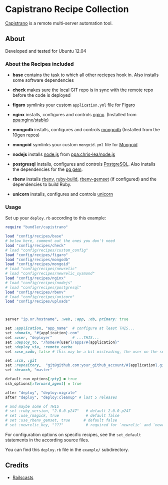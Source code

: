 # Capistrano Recipe Collection
[Capistrano][] is a remote multi-server automation tool.

## About
Developed and tested for Ubuntu 12.04

### About the Recipes included

* **base**
  contains the task to which all other reciepes hook in. Also installs some software dependencies

* **check**
  makes sure the local GIT repo is in sync with the remote repo before the code is deployed

* **figaro**
  symlinks your custom `application.yml` file for [Figaro][]

* **nginx**
  installs, configures and controls [nginx][]. (Installed from [ppa:nginx/stable][ppa-nginx])

* **mongodb**
  installs, configures and controls [mongodb][] (Installed from the 10gen repos)

* **mongoid**
  symlinks your custom `mongoid.yml` file for [Mongoid][]

* **nodejs**
  installs [node.js][] from [ppa:chris-lea/node.js][ppa-nodejs]

* **postgresql**
  installs, configures and controls [PostgreSQL][]. Also installs the dependencies for the [pg gem][].

* **rbenv**
  installs [rbenv][], [ruby-build][], [rbenv-gemset][] (if configured) and the dependencies to build Ruby.

* **unicorn**
  installs, configures and controls [unicorn][]

### Usage
Set up your `deploy.rb` according to this example:

```ruby
require "bundler/capistrano"

load "config/recipes/base"
# below here, comment out the ones you don't need
load "config/recipes/check"
# load "config/recipes/custom_config"
load "config/recipes/figaro"
load "config/recipes/mongodb"
load "config/recipes/mongoid"
# load "config/recipes/newrelic"
# load "config/recipes/newrelic_sysmond"
load "config/recipes/nginx"
# load "config/recipes/nodejs"
# load "config/recipes/postgresql"
load "config/recipes/rbenv"
# load "config/recipes/unicorn"
load "config/recipes/uploads"



server "ip.or.hostname", :web, :app, :db, primary: true

set :application, "app_name"  # configure at least THIS...
set :domain, "#{application}.com"
set :user, "deployer"         # ...THIS...
set :deploy_to, "/home/#{user}/apps/#{application}"
set :deploy_via, :remote_cache
set :use_sudo, false # this may be a bit misleading, the user on the server still needs sudo-rights!

set :scm, :git
set :repository,  "git@github.com:your_github_account/#{application}.git" # ...and THIS.
set :branch, "master"

default_run_options[:pty] = true
ssh_options[:forward_agent] = true

after "deploy", "deploy:migrate"
after "deploy", "deploy:cleanup" # last 5 releases

# and maybe some of THIS
# set :ruby_version, "2.0.0-p247"   # default 2.0.0-p247
# set :use_rmagick, true            # default false
# set :use_rbenv_gemset, true      # default false
# set :newrelic_key, "???"          # required for `newrelic` and `newrelic_sysmond`
```

For configuration options on specific recipes, see the `set_default` statements in the according source files.

You can find this `deploy.rb` file in the `example/` subdirectory.

## Credits
* [Railscasts][]


[Capistrano]: https://github.com/capistrano/capistrano
[Figaro]: https://github.com/laserlemon/figaro
[mongodb]: http://www.mongodb.org
[mongoid]: http://mongoid.org
[nginx]: http://nginx.org
[node.js]: http://nodejs.org
[pg gem]: https://rubygems.org/gems/pg
[PostgreSQL]: http://www.postgresql.org
[ppa-nginx]: https://launchpad.net/~nginx/+archive/stable
[ppa-nodejs]: https://launchpad.net/~chris-lea/+archive/node.js/
[Railscasts]: http://railscasts.com
[rbenv-gemset]: https://github.com/jamis/rbenv-gemset
[rbenv]: https://github.com/sstephenson/rbenv
[ruby-build]: https://github.com/sstephenson/ruby-build
[unicorn]: http://unicorn.bogomips.org

